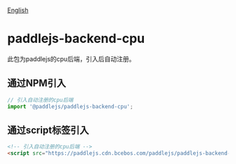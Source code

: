 [English](./README.md)
# paddlejs-backend-cpu

此包为paddlejs的cpu后端，引入后自动注册。

## 通过NPM引入

```js
// 引入自动注册的cpu后端
import '@paddlejs/paddlejs-backend-cpu';
```

## 通过script标签引入

```html
<!-- 引入自动注册的cpu后端 -->
<script src="https://paddlejs.cdn.bcebos.com/paddlejs/paddlejs-backend-cpu"></script>
```